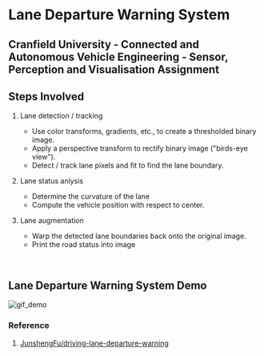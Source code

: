 # Lane Departure Warning System

## Cranfield University - Connected and Autonomous Vehicle Engineering - Sensor, Perception and Visualisation Assignment

## Steps Involved
1. Lane detection / tracking
    * Use color transforms, gradients, etc., to create a thresholded binary image.
    * Apply a perspective transform to rectify binary image ("birds-eye view").
    * Detect / track lane pixels and fit to find the lane boundary.

2. Lane status anlysis
    * Determine the curvature of the lane
    * Compute the vehicle position with respect to center.

3. Lane augmentation
    * Warp the detected lane boundaries back onto the original image.
    * Print the road status into image

</br>

## Lane Departure Warning System Demo
![gif_demo](output\project_video.gif)


### Reference
1. [JunshengFu/driving-lane-departure-warning](https://github.com/JunshengFu/driving-lane-departure-warning)